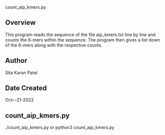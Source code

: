 count_aip_kmers.py

## Overview

This program reads the sequence of the file aip_kmers.txt line by line and counts the 6-mers within the sequence. The program then gives a list down of the 6-mers along with the respective counts.

## Author

Sita Karan Patel

## Date Created

Oct—21-2022

## count_aip_kmers.py

./count_aip_kmers.py or python3 count_aip_kmers.py
